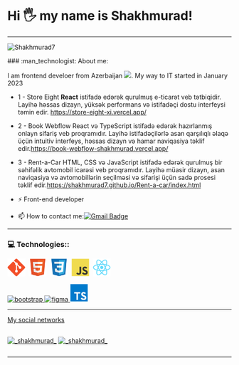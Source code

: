 
# Hi 🖐 my name is Shakhmurad!

---
<p align="left"> <img src="https://komarev.com/ghpvc/?username=Shakhmurad7&label=Profile%20views&color=0e75b6&style=flat" alt="Shakhmurad7" /> </p>
### :man_technologist: About me:

 
I am frontend develoer from Azerbaijan <img src="https://media.giphy.com/media/WUlplcMpOCEmTGBtBW/giphy.gif" width="30px">. My way to
 IT started in January 2023

- 1 - Store Eight <b>React</b> istifadə edərək qurulmuş e-ticarət veb tətbiqidir. Layihə həssas dizayn, yüksək performans və istifadəçi dostu interfeysi təmin edir. https://store-eight-xi.vercel.app/
- 2 - Book Webflow React və TypeScript istifadə edərək hazırlanmış onlayn sifariş veb proqramıdır. Layihə istifadəçilərlə asan qarşılıqlı əlaqə üçün intuitiv interfeys, həssas dizayn və hamar naviqasiya təklif edir.https://book-webflow-shakhmurad.vercel.app/
- 3 - Rent-a-Car HTML, CSS və JavaScript istifadə edərək qurulmuş bir səhifəlik avtomobil icarəsi veb proqramıdır. Layihə müasir dizayn, asan naviqasiya və avtomobillərin seçilməsi və sifarişi üçün sadə prosesi təklif edir.https://shakhmurad7.github.io/Rent-a-car/index.html

- :zap: Front-end developer

- :mailbox: How to contact me:[![Gmail Badge](https://img.shields.io/badge/-Gmail-red?style=flat&logo=Gmail&logoColor=white)](mailto:muradb356@gmail.com)



---

### 💻 Technologies::

<div>
  <img src="https://github.com/devicons/devicon/blob/master/icons/git/git-original.svg" title="git" alt="git" width="40" height="40"/>&nbsp
  <img src="https://github.com/devicons/devicon/blob/master/icons/html5/html5-original.svg" title="html5" alt="html5" width="40" height="40"/>&nbsp
  <img src="https://github.com/devicons/devicon/blob/master/icons/css3/css3-original.svg" title="css" alt="css" width="40" height="40"/>&nbsp
  <img src="https://github.com/devicons/devicon/blob/master/icons/javascript/javascript-original.svg" title="javascript" alt="javascript" width="40" height="40"/>&nbsp
  <img src="https://github.com/devicons/devicon/blob/master/icons/react/react-original.svg" title="reactjs" alt="reactjs" width="40" height="40"/>&nbsp
  

  <a href="https://getbootstrap.com" target="_blank" rel="noreferrer"> <img src="https://raw.githubusercontent.com/devicons/devicon /master/icons/bootstrap/bootstrap-plain-wordmark.svg" alt="bootstrap" width="40" height="40"/> </a>
   <a href="https://www.figma.com/" target="_blank" rel="noreferrer"> <img src="https://www.vectorlogo.zone/logos/figma/figma-icon.svg" alt="figma" width="40" height ="40"/> </a>
    <a href="https://www.typescriptlang.org/" target="_blank" rel="noreferrer"> <img src="https://raw.githubusercontent.com/devicons/devicon/master/icons/typescript/typescript-original.svg" alt="typescript" width="40" height="40"/>
       

</div>

---

  My social networks
    <div style="display: flex;">


<a href="https://instagram.com/_shakhmurad_" target="blank"><img align="center" src="https://raw.githubusercontent.com/rahuldkjain/github-profile-readme-generator /master/src/images/icons/Social/instagram.svg" alt="_shakhmurad_" height="30" width="40" /></a> 
<a href="https://www.facebook.com/profile.php?id=100042071867830" target="blank"><img align="center" src="https://raw.githubusercontent.com/rahuldkjain/github-profile-readme-generator /master/src/images/icons/Social/facebook.svg" alt="_shakhmurad_" height="30" width="40" /></a>
    </div>

---
